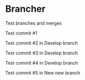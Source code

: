 Brancher
========

Test branches and merges

Test commit #1

Test commit #2 in Develop branch

Test commit #3 in Develop branch

Test commit #4 in Develop branch

Test commit #5 in New new branch